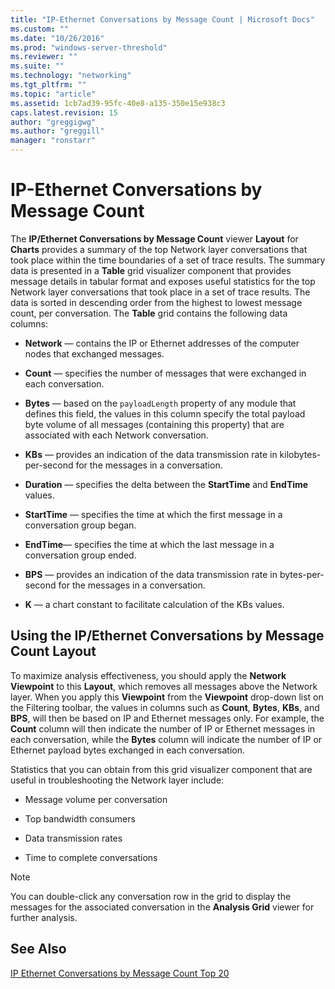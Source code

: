 ```yaml
---
title: "IP-Ethernet Conversations by Message Count | Microsoft Docs"
ms.custom: ""
ms.date: "10/26/2016"
ms.prod: "windows-server-threshold"
ms.reviewer: ""
ms.suite: ""
ms.technology: "networking"
ms.tgt_pltfrm: ""
ms.topic: "article"
ms.assetid: 1cb7ad39-95fc-40e8-a135-350e15e938c3
caps.latest.revision: 15
author: "greggigwg"
ms.author: "greggill"
manager: "ronstarr"
---
```


# IP-Ethernet Conversations by Message Count

The **IP/Ethernet Conversations by Message Count** viewer **Layout** for **Charts** provides a summary of the top Network layer conversations that took place within the time boundaries of a set of trace results. The summary data is presented in a **Table** grid visualizer component that provides message details in tabular format and exposes useful statistics for the top Network layer conversations that took place in a set of trace results. The data is sorted in descending order from the highest to lowest message count, per conversation. The **Table** grid contains the following data columns:  
  
-   **Network** — contains the IP or Ethernet addresses of the computer nodes that exchanged messages.  
  
-   **Count** — specifies the number of messages that were exchanged in each conversation.  
  
-   **Bytes** — based on the `payloadLength` property of any module that defines this field, the values in this column specify the total payload byte volume of all messages (containing this property) that are associated with each Network conversation.  
  
-   **KBs** — provides an indication of the data transmission rate in kilobytes-per-second for the messages in a conversation.  
  
-   **Duration** — specifies the delta between the **StartTime** and **EndTime** values.  
  
-   **StartTime** — specifies the time at which the first message in a conversation group began.  
  
-   **EndTime**— specifies the time at which the last message in a conversation group ended.  
  
-   **BPS** — provides an indication of the data transmission rate in bytes-per-second for the messages in a conversation.  
  
-   **K** — a chart constant to facilitate calculation of the KBs values.  
  
## Using the IP/Ethernet Conversations by Message Count Layout  

 To maximize analysis effectiveness, you should apply the **Network** **Viewpoint** to this **Layout**, which removes all messages above the Network layer. When you apply this **Viewpoint** from the **Viewpoint** drop-down list on the Filtering toolbar, the values in columns such as **Count**, **Bytes**, **KBs**, and **BPS**, will then be based on IP and Ethernet messages only. For example, the **Count** column will then indicate the number of IP or Ethernet messages in each conversation, while the **Bytes** column will indicate the number of IP or Ethernet payload bytes exchanged in each conversation.  
  
 Statistics that you can obtain from this grid visualizer component that are useful in troubleshooting the Network layer include:  
  
-   Message volume per conversation  
  
-   Top bandwidth consumers  
  
-   Data transmission rates  
  
-   Time to complete conversations  
  
> [!NOTE]
>  You can double-click any conversation row in the grid to display the messages for the associated conversation in the **Analysis Grid** viewer for further analysis.  
  
## See Also  

[IP Ethernet Conversations by Message Count Top 20](ip-ethernet-conversations-by-message-count-top-20.md)